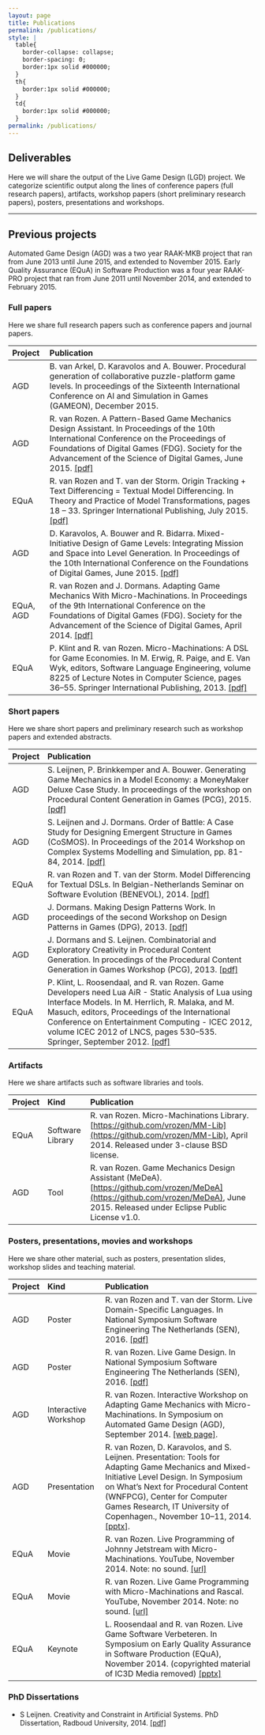 ```yaml
---
layout: page
title: Publications
permalink: /publications/
style: |
  table{
    border-collapse: collapse;
    border-spacing: 0;
    border:1px solid #000000;
  }
  th{
    border:1px solid #000000;
  }
  td{
    border:1px solid #000000;
  }
permalink: /publications/
---
```


## Deliverables
Here we will share the output of the Live Game Design (LGD) project.
We categorize scientific output along the lines of conference papers (full research papers), artifacts, workshop papers (short preliminary research papers), posters, presentations and workshops.

---

## Previous projects
Automated Game Design (AGD) was a two year RAAK-MKB project that ran from June 2013 until June 2015, and extended to November 2015.
Early Quality Assurance (EQuA) in Software Production was a four year RAAK-PRO project that ran from June 2011 until November 2014, and extended to February 2015.

### Full papers
Here we share full research papers such as conference papers and journal papers.

| Project   | Publication |
|:----------|:------------|
| AGD       | B. van Arkel, D. Karavolos and A. Bouwer. Procedural generation of collaborative puzzle-platform game levels. In proceedings of the Sixteenth International Conference on AI and Simulation in Games (GAMEON), December 2015. |
| AGD       | R. van Rozen. A Pattern-Based Game Mechanics Design Assistant. In Proceedings of the 10th International Conference on the Proceedings of Foundations of Digital Games (FDG). Society for the Advancement of the Science of Digital Games, June 2015. [[pdf]](http://oai.cwi.nl/oai/asset/23769/23769A.pdf) |
| EQuA      | R. van Rozen and T. van der Storm. Origin Tracking + Text Differencing = Textual Model Differencing. In Theory and Practice of Model Transformations, pages 18 – 33. Springer International Publishing, July 2015. [[pdf]](http://homepages.cwi.nl/~storm/publications/tmdiff-icmt15.pdf)|
| AGD       | D. Karavolos, A. Bouwer and R. Bidarra. Mixed-Initiative Design of Game Levels: Integrating Mission and Space into Level Generation. In Proceedings of the 10th International Conference on the Foundations of Digital Games, June 2015. [[pdf]](http://LiveGameDesign.github.io/assets/FDG2015_Karavolos.pdf)|
| EQuA, AGD | R. van Rozen and J. Dormans. Adapting Game Mechanics With Micro-Machinations. In Proceedings of the 9th International Conference on the Foundations of Digital Games (FDG). Society for the Advancement of the Science of Digital Games, April 2014. [[pdf]](http://oai.cwi.nl/oai/asset/23138/23138A.pdf) |
| EQuA      | P. Klint and R. van Rozen. Micro-Machinations: A DSL for Game Economies. In M. Erwig, R. Paige, and E. Van Wyk, editors, Software Language Engineering, volume 8225 of Lecture Notes in Computer Science, pages 36–55. Springer International Publishing, 2013. [[pdf]](http://oai.cwi.nl/oai/asset/21923/21923B.pdf)|

### Short papers
Here we share short papers and preliminary research such as workshop papers and extended abstracts.

| Project | Publication     |
|:--------|:----------------|
| AGD     | S. Leijnen, P. Brinkkemper and A. Bouwer. Generating Game Mechanics in a Model Economy: a MoneyMaker Deluxe Case Study. In proceedings of the workshop on Procedural Content Generation in Games (PCG), 2015. [[pdf]](http://pcg.fdg2015.org/papers/generating_game_mechanics_in_a_model_economy.pdf) |
| AGD     | S. Leijnen and J. Dormans. Order of Battle: A Case Study for Designing Emergent Structure in Games (CoSMOS). In Proceedings of the 2014 Workshop on Complex Systems Modelling and Simulation, pp. 81-84, 2014. [[pdf]](http://www.cosmos-research.org/docs/cosmos2014-proceedings.pdf)|
| EQuA    | R. van Rozen and T. van der Storm. Model Differencing for Textual DSLs. In Belgian-Netherlands Seminar on Software Evolution (BENEVOL), 2014. [[pdf]](http://oai.cwi.nl/oai/asset/23133/23133B.pdf)|
| AGD     | J. Dormans. Making Design Patterns Work. In proceedings of the second Workshop on Design Patterns in Games (DPG), 2013. [[pdf]](http://dpg.fdg2013.org/papers/b3-dormans.pdf)|
| AGD     | J. Dormans and S. Leijnen. Combinatorial and Exploratory Creativity in Procedural Content Generation. In procedings of the Procedural Content Generation in Games Workshop (PCG), 2013. [[pdf]](http://www.fdg2013.org/program/workshops/papers/PCG2013/pcg2013_1.pdf)|
| EQuA    | P. Klint, L. Roosendaal, and R. van Rozen. Game Developers need Lua AiR - Static Analysis of Lua using Interface Models. In M. Herrlich, R. Malaka, and M. Masuch, editors, Proceedings of the International Conference on Entertainment Computing - ICEC 2012, volume ICEC 2012 of LNCS, pages 530–535. Springer, September 2012. [[pdf]](http://link.springer.com/content/pdf/10.1007%2F978-3-642-33542-6_69.pdf)|


### Artifacts
Here we share artifacts such as software libraries and tools.

| Project   | Kind             | Publication |
|:----------|:-----------------| :---------- |
| EQuA      | Software Library | R. van Rozen. Micro-Machinations Library. [https://github.com/vrozen/MM-Lib](https://github.com/vrozen/MM-Lib), April 2014. Released under 3-clause BSD license. |
| AGD       | Tool             | R. van Rozen. Game Mechanics Design Assistant (MeDeA). [https://github.com/vrozen/MeDeA](https://github.com/vrozen/MeDeA), June 2015. Released under Eclipse Public License v1.0. |

### Posters, presentations, movies and workshops
Here we share other material, such as posters, presentation slides, workshop slides and teaching material.

| Project | Kind                 | Publication |
|:------- |:---------------------|:----------- |
| AGD    | Poster                | R. van Rozen and T. van der Storm. Live Domain-Specific Languages. In National Symposium Software Engineering The Netherlands (SEN), 2016. [[pdf]](http://LiveGameDesign.github.io/assets/LiveDSLs_SEN2016.pdf)|
| AGD    | Poster                | R. van Rozen. Live Game Design. In National Symposium Software Engineering The Netherlands (SEN), 2016. [[pdf]](http://LiveGameDesign.github.io/assets/LiveGameDesign_SEN2016.pdf)|
| AGD     | Interactive Workshop | R. van Rozen. Interactive Workshop on Adapting Game Mechanics with Micro-Machinations. In Symposium on Automated Game Design (AGD), September 2014. [[web page]](http://vrozen.github.io/agd2014/). |
| AGD     | Presentation         | R. van Rozen, D. Karavolos, and S. Leijnen. Presentation: Tools for Adapting Game Mechanics and Mixed-Initiative Level Design. In Symposium on What’s Next for Procedural Content (WNFPCG), Center for Computer Games Research, IT University of Copenhagen., November 10–11, 2014. [[pptx]](http://vrozen.github.io/wnfpcg2014/WNFPCG_slides_HvA.pptx). |
| EQuA    | Movie                | R. van Rozen. Live Programming of Johnny Jetstream with Micro-Machinations. YouTube, November 2014. Note: no sound. [[url]](https://www.youtube.com/watch?v=igNeE55sG24) |
| EQuA    | Movie                | R. van Rozen. Live Game Programming with Micro-Machinations and Rascal. YouTube, November 2014. Note: no sound. [[url]](https://www.youtube.com/watch?v=YzsKaJEX4D4) |
| EQuA    | Keynote              | L. Roosendaal and R. van Rozen. Live Game Software Verbeteren. In Symposium on Early Quality Assurance in Software Production (EQuA), November 2014. (copyrighted material of IC3D Media removed) [[pptx]](http://LiveGameDesign.github.io/assets/EQuA2014_rozen.pptx)|

### PhD Dissertations

* S Leijnen. Creativity and Constraint in Artificial Systems. PhD Dissertation, Radboud University, 2014. [[pdf]](http://repository.ubn.ru.nl/bitstream/handle/2066/132144/132144.pdf?sequence=1)
